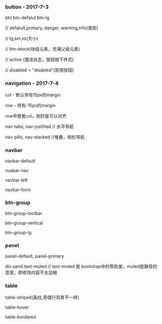### button - 2017-7-3

btn btn-defalut btn-lg

// defatult,primary, danger, warning,info(类型)

// lg,sm,xs(大小)

// btn-block(块级元素，充满父级元素)

// active (激活状态，按钮按下样式)

// disabled = "disabled"(禁用按钮)


### navigation - 2017-7-4

col - 默认带有15px的margin

row - 带有-15px的margin

row中嵌套col，刚好是可以对齐

nav-tabs, nav-justified // 水平导航

nav-pills, nav-stacked //堆叠，侧栏导航

### navbar

navbar-default

nvabar-nav

navbar-left

navbar-form

### btn-group

btn-group-toolbar

btn-group-vertical

btn-group-lg

### panel

panel-default, panel-primary

div.samll.text-muted
// text-muted 是 bootstrap中的帮助类，muted是静音的意思，即修饰内容不太显眼

### table

table-striped(条纹,奇偶行背景不一样)

table-hover

table-bordered